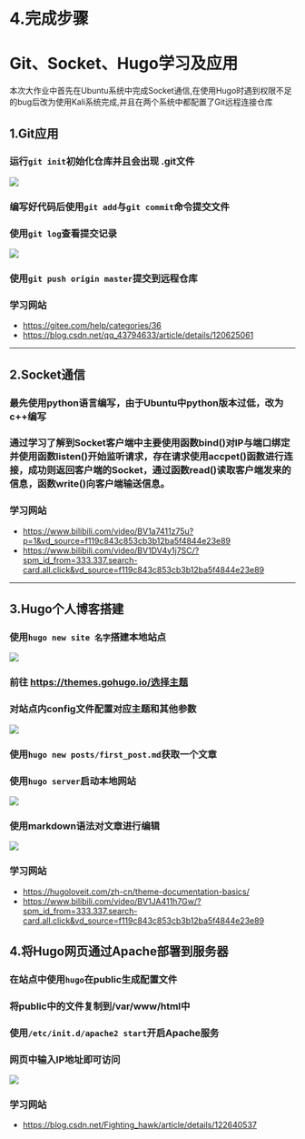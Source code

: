# 4.完成步骤


# Git、Socket、Hugo学习及应用

本次大作业中首先在Ubuntu系统中完成Socket通信,在使用Hugo时遇到权限不足的bug后改为使用Kali系统完成,并且在两个系统中都配置了Git远程连接仓库

## 1.Git应用
### 运行`git init`初始化仓库并且会出现 .git文件
![](/git1.png)
### 编写好代码后使用`git add`与`git commit`命令提交文件
### 使用`git log`查看提交记录  
![](/git2.png)
### 使用`git push origin master`提交到远程仓库
### 学习网站
- https://gitee.com/help/categories/36
- https://blog.csdn.net/qq_43794633/article/details/120625061
---
## 2.Socket通信
### 最先使用python语言编写，由于Ubuntu中python版本过低，改为c++编写
### 通过学习了解到Socket客户端中主要使用函数bind()对IP与端口绑定并使用函数listen()开始监听请求，存在请求使用accpet()函数进行连接，成功则返回客户端的Socket，通过函数read()读取客户端发来的信息，函数write()向客户端输送信息。
### 学习网站
- https://www.bilibili.com/video/BV1a7411z75u?p=1&vd_source=f119c843c853cb3b12ba5f4844e23e89
- https://www.bilibili.com/video/BV1DV4y1j7SC/?spm_id_from=333.337.search-card.all.click&vd_source=f119c843c853cb3b12ba5f4844e23e89
---
## 3.Hugo个人博客搭建
### 使用`hugo new site 名字`搭建本地站点
![](/hugo1.png)
### 前往 https://themes.gohugo.io/选择主题
### 对站点内config文件配置对应主题和其他参数
![](/hugo2.png)
### 使用`hugo new posts/first_post.md`获取一个文章
### 使用`hugo server`启动本地网站
![](/hugo3.png)
### 使用markdown语法对文章进行编辑
![](/hugo4.png)
### 学习网站
- https://hugoloveit.com/zh-cn/theme-documentation-basics/
- https://www.bilibili.com/video/BV1JA411h7Gw/?spm_id_from=333.337.search-card.all.click&vd_source=f119c843c853cb3b12ba5f4844e23e89
## 4.将Hugo网页通过Apache部署到服务器
### 在站点中使用`hugo`在public生成配置文件
### 将public中的文件复制到/var/www/html中
### 使用`/etc/init.d/apache2 start`开启Apache服务
### 网页中输入IP地址即可访问
![](/resultHugo.png)
### 学习网站
- https://blog.csdn.net/Fighting_hawk/article/details/122640537

